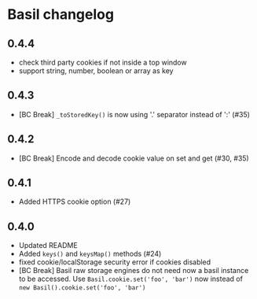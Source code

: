 # Basil changelog

## 0.4.4

  - check third party cookies if not inside a top window
  - support string, number, boolean or array as key

## 0.4.3

  - [BC Break] `_toStoredKey()` is now using '.' separator instead of ':' (#35)

## 0.4.2

  - [BC Break] Encode and decode cookie value on set and get (#30, #35)

## 0.4.1

  - Added HTTPS cookie option (#27)

## 0.4.0

  - Updated README
  - Added `keys()` and `keysMap()` methods (#24)
  - fixed cookie/localStorage security error if cookies disabled
  - [BC Break] Basil raw storage engines do not need now a basil instance
    to be accessed. Use `Basil.cookie.set('foo', 'bar')` now instead of
    `new Basil().cookie.set('foo', 'bar')`
